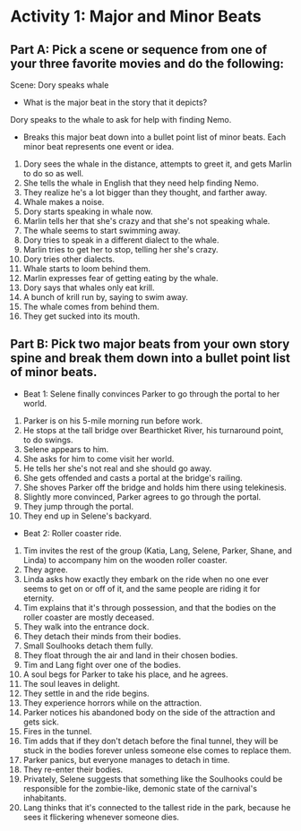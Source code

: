 # Activity 1: Major and Minor Beats

## Part A: Pick a scene or sequence from one of your three favorite movies and do the following: 

Scene: Dory speaks whale

- What is the major beat in the story that it depicts? 

Dory speaks to the whale to ask for help with finding Nemo.

- Breaks this major beat down into a bullet point list of minor beats. Each minor beat represents one event or idea. 

1) Dory sees the whale in the distance, attempts to greet it, and gets Marlin to do so as well.
2) She tells the whale in English that they need help finding Nemo. 
3) They realize he's a lot bigger than they thought, and farther away. 
4) Whale makes a noise. 
5) Dory starts speaking in whale now. 
6) Marlin tells her that she's crazy and that she's not speaking whale.
7) The whale seems to start swimming away.
8) Dory tries to speak in a different dialect to the whale.
9) Marlin tries to get her to stop, telling her she's crazy. 
10) Dory tries other dialects. 
11) Whale starts to loom behind them.
12) Marlin expresses fear of getting eating by the whale.
13) Dory says that whales only eat krill. 
14) A bunch of krill run by, saying to swim away. 
15) The whale comes from behind them.
16) They get sucked into its mouth. 

## Part B: Pick two major beats from your own story spine and break them down into a bullet point list of minor beats. 

- Beat 1: Selene finally convinces Parker to go through the portal to her world.

1) Parker is on his 5-mile morning run before work. 
2) He stops at the tall bridge over Bearthicket River, his turnaround point, to do swings.
3) Selene appears to him. 
4) She asks for him to come visit her world. 
5) He tells her she's not real and she should go away. 
6) She gets offended and casts a portal at the bridge's railing. 
7) She shoves Parker off the bridge and holds him there using telekinesis. 
8) Slightly more convinced, Parker agrees to go through the portal. 
9) They jump through the portal. 
10) They end up in Selene's backyard.

- Beat 2: Roller coaster ride. 

1) Tim invites the rest of the group (Katia, Lang, Selene, Parker, Shane, and Linda) to accompany him on the wooden roller coaster. 
2) They agree.
3) Linda asks how exactly they embark on the ride when no one ever seems to get on or off of it, and the same people are riding it for eternity. 
4) Tim explains that it's through possession, and that the bodies on the roller coaster are mostly deceased. 
5) They walk into the entrance dock. 
6) They detach their minds from their bodies. 
7) Small Soulhooks detach them fully.
8) They float through the air and land in their chosen bodies. 
9) Tim and Lang fight over one of the bodies.
10) A soul begs for Parker to take his place, and he agrees. 
11) The soul leaves in delight.
12) They settle in and the ride begins. 
13) They experience horrors while on the attraction.
14) Parker notices his abandoned body on the side of the attraction and gets sick. 
15) Fires in the tunnel.  
16) Tim adds that if they don't detach before the final tunnel, they will be stuck in the bodies forever unless someone else comes to replace them. 
17) Parker panics, but everyone manages to detach in time. 
18) They re-enter their bodies. 
19) Privately, Selene suggests that something like the Soulhooks could be responsible for the zombie-like, demonic state of the carnival's inhabitants.
20) Lang thinks that it's connected to the tallest ride in the park, because he sees it flickering whenever someone dies.
